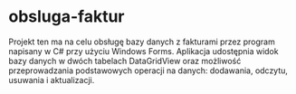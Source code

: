 # obsluga-faktur
Projekt ten ma na celu obsługę bazy danych z fakturami przez program napisany w C# przy użyciu Windows Forms.
Aplikacja udostępnia widok bazy danych w dwóch tabelach DataGridView oraz możliwość przeprowadzania podstawowych operacji na danych: dodawania, odczytu, usuwania i aktualizacji.